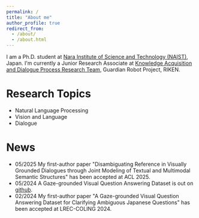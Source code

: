 ```yaml
---
permalink: /
title: "About me"
author_profile: true
redirect_from: 
  - /about/
  - /about.html
---
```


I am a Ph.D. student at [Nara Institute of Science and Technology (NAIST)](https://www.naist.jp/en/), Japan.
I'm currently a Junior Research Associate at [Knowledge Acquisition and Dialogue Process Research Team](https://grp.riken.jp/en/labs/knowl_acqui_dialogue/), Guardian Robot Project, RIKEN.

Research Topics
======
* Natural Language Processing 
* Vision and Language 
* Dialogue

News
======
* 05/2025 My first-author paper "Disambiguating Reference in Visually Grounded Dialogues through Joint Modeling of Textual and Multimodal Semantic Structures" has been accepted at ACL 2025.
* 05/2024 A Gaze-grounded Visual Question Answering Dataset is out on [github](https://github.com/riken-grp/GazeVQA/). 
* 02/2024 My first-author paper "A Gaze-grounded Visual Question Answering Dataset for Clarifying Ambiguous Japanese Questions" has been accepted at LREC-COLING 2024.
